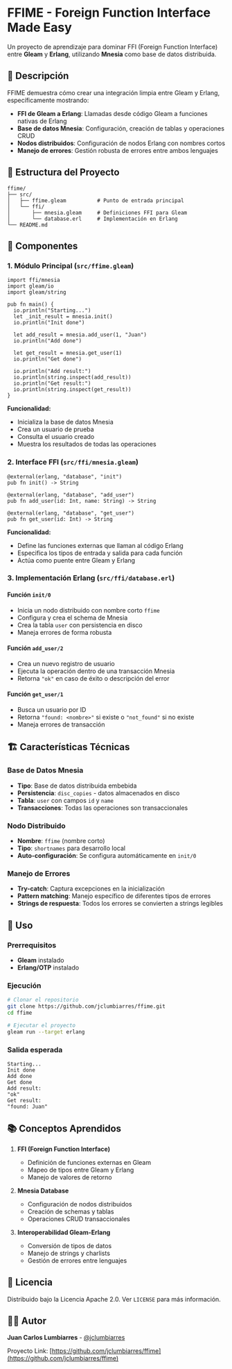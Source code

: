 # FFIME - Foreign Function Interface Made Easy

Un proyecto de aprendizaje para dominar FFI (Foreign Function Interface) entre **Gleam** y **Erlang**, utilizando **Mnesia** como base de datos distribuida.

## 🚀 Descripción

FFIME demuestra cómo crear una integración limpia entre Gleam y Erlang, específicamente mostrando:

- **FFI de Gleam a Erlang**: Llamadas desde código Gleam a funciones nativas de Erlang
- **Base de datos Mnesia**: Configuración, creación de tablas y operaciones CRUD
- **Nodos distribuidos**: Configuración de nodos Erlang con nombres cortos
- **Manejo de errores**: Gestión robusta de errores entre ambos lenguajes

## 📁 Estructura del Proyecto

```
ffime/
├── src/
│   ├── ffime.gleam          # Punto de entrada principal
│   └── ffi/
│       ├── mnesia.gleam     # Definiciones FFI para Gleam
│       └── database.erl     # Implementación en Erlang
└── README.md
```

## 🔧 Componentes

### 1. Módulo Principal (`src/ffime.gleam`)

```gleam
import ffi/mnesia
import gleam/io
import gleam/string

pub fn main() {
  io.println("Starting...")
  let _init_result = mnesia.init()
  io.println("Init done")
  
  let add_result = mnesia.add_user(1, "Juan")
  io.println("Add done")
  
  let get_result = mnesia.get_user(1)
  io.println("Get done")
  
  io.println("Add result:")
  io.println(string.inspect(add_result))
  io.println("Get result:")
  io.println(string.inspect(get_result))
}
```

**Funcionalidad:**
- Inicializa la base de datos Mnesia
- Crea un usuario de prueba
- Consulta el usuario creado
- Muestra los resultados de todas las operaciones

### 2. Interface FFI (`src/ffi/mnesia.gleam`)

```gleam
@external(erlang, "database", "init")
pub fn init() -> String

@external(erlang, "database", "add_user")
pub fn add_user(id: Int, name: String) -> String

@external(erlang, "database", "get_user")
pub fn get_user(id: Int) -> String
```

**Funcionalidad:**
- Define las funciones externas que llaman al código Erlang
- Especifica los tipos de entrada y salida para cada función
- Actúa como puente entre Gleam y Erlang

### 3. Implementación Erlang (`src/ffi/database.erl`)

#### Función `init/0`
- Inicia un nodo distribuido con nombre corto `ffime`
- Configura y crea el schema de Mnesia
- Crea la tabla `user` con persistencia en disco
- Maneja errores de forma robusta

#### Función `add_user/2`
- Crea un nuevo registro de usuario
- Ejecuta la operación dentro de una transacción Mnesia
- Retorna `"ok"` en caso de éxito o descripción del error

#### Función `get_user/1`
- Busca un usuario por ID
- Retorna `"found: <nombre>"` si existe o `"not_found"` si no existe
- Maneja errores de transacción

## 🏗️ Características Técnicas

### Base de Datos Mnesia
- **Tipo**: Base de datos distribuida embebida
- **Persistencia**: `disc_copies` - datos almacenados en disco
- **Tabla**: `user` con campos `id` y `name`
- **Transacciones**: Todas las operaciones son transaccionales

### Nodo Distribuido
- **Nombre**: `ffime` (nombre corto)
- **Tipo**: `shortnames` para desarrollo local
- **Auto-configuración**: Se configura automáticamente en `init/0`

### Manejo de Errores
- **Try-catch**: Captura excepciones en la inicialización
- **Pattern matching**: Manejo específico de diferentes tipos de errores
- **Strings de respuesta**: Todos los errores se convierten a strings legibles

## 🚀 Uso

### Prerrequisitos
- **Gleam** instalado
- **Erlang/OTP** instalado

### Ejecución
```bash
# Clonar el repositorio
git clone https://github.com/jclumbiarres/ffime.git
cd ffime

# Ejecutar el proyecto
gleam run --target erlang
```

### Salida esperada
```
Starting...
Init done
Add done
Get done
Add result:
"ok"
Get result:
"found: Juan"
```

## 📚 Conceptos Aprendidos

1. **FFI (Foreign Function Interface)**
   - Definición de funciones externas en Gleam
   - Mapeo de tipos entre Gleam y Erlang
   - Manejo de valores de retorno

2. **Mnesia Database**
   - Configuración de nodos distribuidos
   - Creación de schemas y tablas
   - Operaciones CRUD transaccionales

3. **Interoperabilidad Gleam-Erlang**
   - Conversión de tipos de datos
   - Manejo de strings y charlists
   - Gestión de errores entre lenguajes

## 📄 Licencia

Distribuido bajo la Licencia Apache 2.0. Ver `LICENSE` para más información.

## 👨‍💻 Autor

**Juan Carlos Lumbiarres** - [@jclumbiarres](https://github.com/jclumbiarres)

Proyecto Link: [https://github.com/jclumbiarres/ffime](https://github.com/jclumbiarres/ffime)
